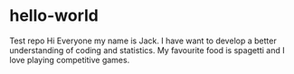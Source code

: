 # hello-world
Test repo
Hi Everyone my name is Jack. 
I have want to develop a better understanding of coding and statistics.
My favourite food is spagetti and I love playing competitive games. 
